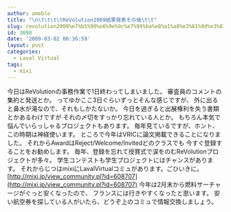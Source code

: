 ```yaml
---
author: ameblo
title: "\n\t\t\t\tReVolution2009結果発表その後\t\t"
slug: revolution2009%e7%b5%90%e6%9e%9c%e7%99%ba%e8%a1%a8%e3%81%9d%e3%81%ae%e5%be%8c
id: 3698
date: '2009-03-02 00:36:59'
layout: post
categories:
  - Laval Virtual
tags:
  - mixi
---
```


今日はReVolutionの事務作業で1日終わってしまいました。 審査員のコメントの集約と発送とか。 ってゆかここ3日ぐらいずっとそんな感じですが、 外に出ると鼻水が滝なので、それもしかたないか。 今日を過ぎると出展権利を失う書類とかあるわけですが それの〆切をすっかり忘れている人とか。 もちろん本気で悩んでいらっしゃるプロジェクトもあります。 毎年見ているですが、ホント、この時期は神経使います。 ところで今年はVRICに論文掲載できることになりました。 それからAwardはReject/Welcome/Invitedどのクラスでも 今すぐ登録することをお勧めします。 毎年、登録を忘れて授賞式で涙をのむReVolutionプロジェクトが多々。 学生コンテストも学生プロジェクトにはチャンスがあります。 それからじつはmixiにLavalVirtualコミュがあります。ごひいきに。 [http://mixi.jp/view_community.pl?id=608707](http://mixi.jp/view_community.pl?id=608707) 今年は2月末から燃料サーチャージがぐっと安くなったので、 フランスには行きやすくなったと思います。 安い航空券を探している人がいたら、どうぞ上のコミュで情報交換しましょう。